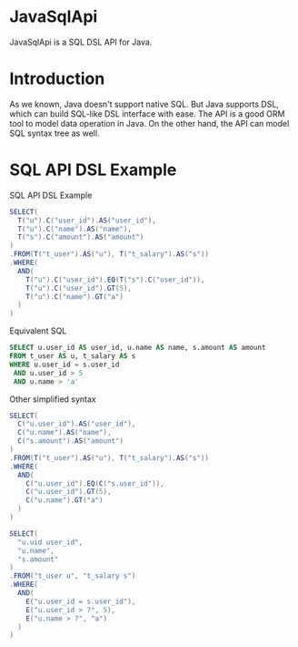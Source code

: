 # JavaSqlApi 

JavaSqlApi is a SQL DSL API for Java.

# Introduction

As we known, Java doesn't support native SQL. But Java supports DSL, which can build SQL-like DSL interface with ease. The API is a good ORM tool to model data operation in Java. On the other hand, the API can model SQL syntax tree as well.

# SQL API DSL Example

SQL API DSL Example
```Java
SELECT(
  T("u").C("user_id").AS("user_id"), 
  T("u").C("name").AS("name"),
  T("s").C("amount").AS("amount")
)
.FROM(T("t_user").AS("u"), T("t_salary").AS("s"))
.WHERE(
  AND(
    T("u").C("user_id").EQ(T("s").C("user_id")), 
    T("u").C("user_id").GT(5),
    T("u").C("name").GT("a")
  )
)
```

Equivalent SQL
```SQL
SELECT u.user_id AS user_id, u.name AS name, s.amount AS amount
FROM t_user AS u, t_salary AS s
WHERE u.user_id = s.user_id
 AND u.user_id > 5
 AND u.name > 'a'
```

Other simplified syntax
```Java
SELECT(
  C("u.user_id").AS("user_id"), 
  C("u.name").AS("name"),
  C("s.amount").AS("amount")
)
.FROM(T("t_user").AS("u"), T("t_salary").AS("s"))
.WHERE(
  AND(
    C("u.user_id").EQ(C("s.user_id")), 
    C("u.user_id").GT(5),
    C("u.name").GT("a")
  )
)

SELECT(
  "u.uid user_id",
  "u.name",
  "s.amount"
)
.FROM("t_user u", "t_salary s")
.WHERE(
  AND(
    E("u.user_id = s.user_id"), 
    E("u.user_id > ?", 5),
    E("u.name > ?", "a")
  )
)
```
